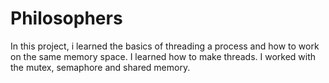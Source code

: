 # Philosophers
In this project, i learned the basics of threading a process and how to
work on the same memory space. I learned how to make threads. I worked with the 
mutex, semaphore and shared memory.
